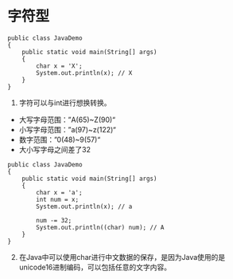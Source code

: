 # 字符型

```
public class JavaDemo
{
	public static void main(String[] args)
	{
		char x = 'X';
		System.out.println(x); // X
	}
}

```

1. 字符可以与int进行想换转换。 
-  大写字母范围：”A(65)~Z(90)“
-  小写字母范围：”a(97)~z(122)“
-  数字范围：”0(48)~9(57)“
-  大小写字母之间差了32
```
public class JavaDemo
{
	public static void main(String[] args)
	{
		char x = 'a';
		int num = x;
		System.out.println(x); // a

		num -= 32;
		System.out.println((char) num); // A
	}
}

```
2. 在Java中可以使用char进行中文数据的保存，是因为Java使用的是unicode16进制编码，可以包括任意的文字内容。
